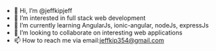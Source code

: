 - 👋 Hi, I’m @jeffkipjeff
- 👀 I’m interested in full stack web development
- 🌱 I’m currently learning AngularJs, ionic-angular, nodeJs, expressJs
- 💞️ I’m looking to collaborate on interesting web applications
- 📫 How to reach me via email:jeffkip354@gmail.com

<!---
jeffkipjeff/jeffkipjeff is a ✨ special ✨ repository because its `README.md` (this file) appears on your GitHub profile.
You can click the Preview link to take a look at your changes.
--->
